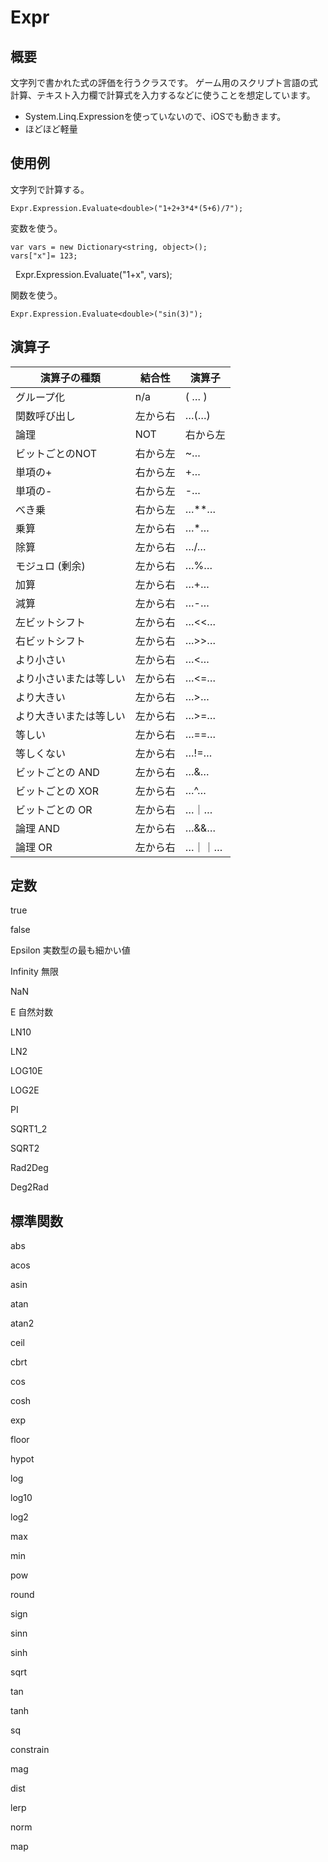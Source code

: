 # Expr
## 概要
文字列で書かれた式の評価を行うクラスです。
ゲーム用のスクリプト言語の式計算、テキスト入力欄で計算式を入力するなどに使うことを想定しています。
- System.Linq.Expressionを使っていないので、iOSでも動きます。
- ほどほど軽量

## 使用例
文字列で計算する。

    Expr.Expression.Evaluate<double>("1+2+3*4*(5+6)/7");

変数を使う。

    var vars = new Dictionary<string, object>();
    vars["x"]= 123;
    Expr.Expression.Evaluate<double>("1+x", vars);

関数を使う。

    Expr.Expression.Evaluate<double>("sin(3)");

## 演算子

|演算子の種類|結合性|演算子|
|---|---|---|
|グループ化|n/a|( … )|
|関数呼び出し|左から右|…(…)|
|論理|NOT|右から左|!…|
|ビットごとのNOT|右から左|~…|
|単項の+|右から左|+…|
|単項の-|右から左|-…|
|べき乗|右から左|…**…|
|乗算|左から右|…*…|
|除算|左から右|…/…|
|モジュロ (剰余)|左から右|…%…|
|加算|左から右|…+…|
|減算|左から右|…-…|
|左ビットシフト|左から右|…<<…|
|右ビットシフト|左から右|…>>…|
|より小さい|左から右|…<…|
|より小さいまたは等しい|左から右|…<=…|
|より大きい|左から右|…>…|
|より大きいまたは等しい|左から右|…>=…|
|等しい|左から右|…==…|
|等しくない|左から右|…!=…|
|ビットごとの AND|左から右|…&…|
|ビットごとの XOR|左から右|…^…|
|ビットごとの OR|左から右|…｜…|
|論理 AND|左から右|…&&…|
|論理 OR|左から右|…｜｜…|

## 定数

true

false

Epsilon 実数型の最も細かい値

Infinity 無限

NaN

E 自然対数

LN10

LN2

LOG10E

LOG2E

PI

SQRT1_2

SQRT2

Rad2Deg

Deg2Rad

## 標準関数

abs

acos

asin

atan

atan2

ceil

cbrt

cos

cosh

exp

floor

hypot

log

log10

log2

max

min

pow

round

sign

sinn

sinh

sqrt

tan

tanh

sq

constrain

mag

dist

lerp

norm

map

